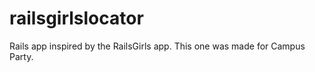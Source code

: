 railsgirlslocator
=================

Rails app inspired by the RailsGirls app. This one was made for Campus Party.